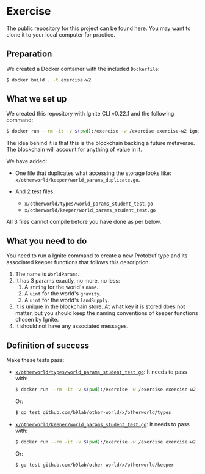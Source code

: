 # Exercise

The public repository for this project can be found [here](https://github.com/b9lab/ida-exercise-week-2-student-repo). You may want to clone it to your local computer for practice.

## Preparation

We created a Docker container with the included `Dockerfile`:

```sh
$ docker build . -t exercise-w2
```

## What we set up

We created this repository with Ignite CLI v0.22.1 and the following command:

```sh
$ docker run --rm -it -v $(pwd):/exercise -w /exercise exercise-w2 ignite scaffold chain github.com/b9lab/other-world
```

The idea behind it is that this is the blockchain backing a future metaverse. The blockchain will account for anything of value in it.

We have added:

* One file that duplicates what accessing the storage looks like: `x/otherworld/keeper/world_params_duplicate.go`.
* And 2 test files:

  * `x/otherworld/types/world_params_student_test.go`
  * `x/otherworld/keeper/world_params_student_test.go`

All 3 files cannot compile before you have done as per below.

## What you need to do

You need to run a Ignite command to create a new Protobuf type and its associated keeper functions that follows this description:

1. The name is `WorldParams`.
2. It has 3 params exactly, no more, no less:
   1. A `string` for the world's `name`.
   2. A `uint` for the world's `gravity`.
   3. A `uint` for the world's `landSupply`.
3. It is unique in the blockchain store. At what key it is stored does not matter, but you should keep the naming conventions of keeper functions chosen by Ignite.
4. It should not have any associated messages.

## Definition of success

Make these tests pass:

* [`x/otherworld/types/world_params_student_test.go`](x/otherworld/types/world_params_student_test.go): It needs to pass with:

    ```sh
    $ docker run --rm -it -v $(pwd):/exercise -w /exercise exercise-w2 go test github.com/b9lab/other-world/x/otherworld/types
    ```

    Or:

    ```sh
    $ go test github.com/b9lab/other-world/x/otherworld/types
    ```

* [`x/otherworld/keeper/world_params_student_test.go`](x/otherworld/keeper/world_params_student_test.go): It needs to pass with:

    ```sh
    $ docker run --rm -it -v $(pwd):/exercise -w /exercise exercise-w2 go test github.com/b9lab/other-world/x/otherworld/keeper
    ```

    Or:

    ```sh
    $ go test github.com/b9lab/other-world/x/otherworld/keeper
    ```
